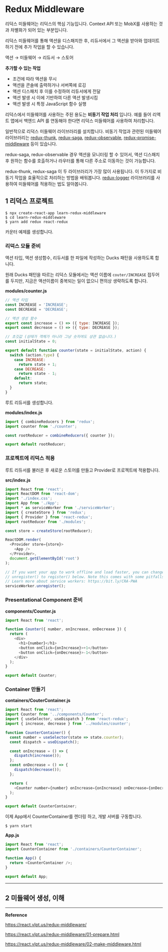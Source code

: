 # Redux Middleware

리덕스 미들웨어는 리덕스의 핵심 기능입니다. Context API 또는 MobX를 사용하는 것과 차별화가 되어 있는 부분입니다.

리덕스 미들웨어를 통해 액션을 디스패치한 후, 리듀서에서 그 액션을 받아와 업데이트 하기 전에 추가 작업을 할 수 있습니다.

액션 → 미들웨어 → 리듀서 → 스토어



**추가할 수 있는 작업**

* 조건에 따라 액션을 무시
* 액션을 콘솔에 출력하거나 서버쪽에 로깅
* 액션 디스패치 후 이를 수정하여 리듀서에게 전달
* 액션 발생 시 이에 기반하여 다른 액션 발생시킴
* 액션 발생 시 특정 JavaScript 함수 실행



리덕스에서 미들웨어를 사용하는 주된 용도는 **비동기 작업 처리** 입니다. 예를 들어 리액트 앱에서 백엔드 API 를 연동해야 한다면 리덕스 미들웨어를 사용하여 처리합니다.

일반적으로 리덕스 미들웨어 라이브러리를 설치합니다. 비동기 작업과 관련된 미들웨어 라이브러리는 [redux-thunk](https://github.com/reduxjs/redux-thunk), [redux-saga](https://github.com/redux-saga/redux-saga), [redux-observable](https://redux-observable.js.org/), [redux-promise-middleware](https://www.npmjs.com/package/redux-promise-middleware) 등이 있습니다.

redux-saga, redux-observable 경우 액션을 모니터링 할 수 있어서, 액션 디스패치 후 원하는 함수를 호출하거나 라우터를 통해 다른 주소로 이동하는 것이 가능합니다.

redux-thunk, redux-saga 이 두 라이브러리가 가장 많이 사용됩니다. 이 두가지로 비동기 작업을 효율적으로 처리하는 방법을 배워봅니다. [redux-logger](https://www.npmjs.com/package/redux-logger) 라이브러리를 사용하여 미들웨어를 적용하는 법도 알아봅니다.



## 1 리덕스 프로젝트



```
$ npx create-react-app learn-redux-middleware
$ cd learn-redux-middleware
$ yarn add redux react-redux
```



카운터 예제를 생성합니다.



### 리덕스 모듈 준비

액션 타입, 액션 생성함수, 리듀서를 한 파일에 작성하는 Ducks 패턴을 사용하도록 합니다.

원래 Ducks 패턴을 따르는 리덕스 모듈에서는 액션 이름에 `couter/INCREASE` 접두어를 두지만, 지금은 액션이름이 중복되는 일이 없으니 편의상 생략하도록 합니다.



**modules/counter.js**

```javascript
// 액션 타입
const INCREASE = 'INCREASE';
const DECREASE = 'DECREASE';

// 액션 생성 함수
export const increase = () => ({ type: INCREASE });
export const decrease = () => ({ type: DECREASE });

// 초깃값 (상태가 객체가 아니라 그냥 숫자여도 상관 없습니다.)
const initialState = 0;

export default function counter(state = initialState, action) {
  switch (action.type) {
    case INCREASE:
      return state + 1;
    case DECREASE:
      return state - 1;
    default:
      return state;
  }
}
```



루트 리듀서를 생성합니다.

**modules/index.js**

```javascript
import { combineReducers } from 'redux';
import counter from './counter';

const rootReducer = combineReducers({ counter });

export default rootReducer;
```



### 프로젝트에 리덕스 적용

루트 리듀서를 불러온 후 새로운 스토어를 만들고 Provider로 프로젝트에 적용합니다.



**src/index.js**

```javascript
import React from 'react';
import ReactDOM from 'react-dom';
import './index.css';
import App from './App';
import * as serviceWorker from './serviceWorker';
import { createStore } from 'redux';
import { Provider } from 'react-redux';
import rootReducer from './modules';

const store = createStore(rootReducer);

ReactDOM.render(
  <Provider store={store}>
    <App />
  </Provider>,
  document.getElementById('root')
);

// If you want your app to work offline and load faster, you can change
// unregister() to register() below. Note this comes with some pitfalls.
// Learn more about service workers: https://bit.ly/CRA-PWA
serviceWorker.unregister();
```



### Presentational Component 준비

**components/Counter.js**

```javascript
import React from 'react';

function Counter({ number, onIncrease, onDecrease }) {
  return (
    <div>
      <h1>{number}</h1>
      <button onClick={onIncrease}>+1</button>
      <button onClick={onDecrease}>-1</button>
    </div>
  );
}

export default Counter;
```



### Container 만들기

**containers/CouterContainer.js**

```javascript
import React from 'react';
import Counter from '../components/Counter';
import { useSelector, useDispatch } from 'react-redux';
import { increase, decrease } from '../modules/counter';

function CounterContainer() {
  const number = useSelector(state => state.counter);
  const dispatch = useDispatch();

  const onIncrease = () => {
    dispatch(increase());
  };
  const onDecrease = () => {
    dispatch(decrease());
  };

  return (
    <Counter number={number} onIncrease={onIncrease} onDecrease={onDecrease} />
  );
}

export default CounterContainer;
```



이제 App에서 CounterContainer를 렌더링 하고, 개발 서버를 구동합니다.

```
$ yarn start
```





**App.js**

```javascript
import React from 'react';
import CounterContainer from './containers/CounterContainer';

function App() {
  return <CounterContainer />;
}

export default App;
```







---

## 2 미들웨어 생성, 이해







---

**Reference**

https://react.vlpt.us/redux-middleware/

https://react.vlpt.us/redux-middleware/01-prepare.html

https://react.vlpt.us/redux-middleware/02-make-middleware.html